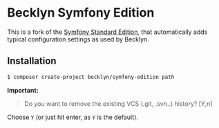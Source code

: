 Becklyn Symfony Edition
=======================

This is a fork of the [Symfony Standard Edition](https://github.com/symfony/symfony-standard), that automatically adds typical configuration settings as used by Becklyn.


Installation
------------

```bash
$ composer create-project becklyn/symfony-edition path
```

**Important:**

> Do you want to remove the existing VCS (.git, .svn..) history? [Y,n]

Choose `Y` (or just hit enter, as `Y` is the default).

